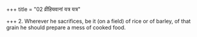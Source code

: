 +++
title = "02 व्रीहियवानां यत्र यत्र"

+++
2. Wherever he sacrifices, be it (on a field) of rice or of barley, of that grain he should prepare a mess of cooked food.
